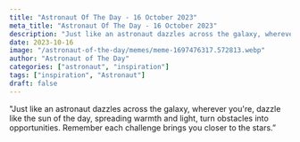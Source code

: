 ```yaml
---
title: "Astronaut Of The Day - 16 October 2023"
meta_title: "Astronaut Of The Day - 16 October 2023"
description: "Just like an astronaut dazzles across the galaxy, wherever you're, dazzle like the sun of the day, spreading warmth and light, turn obstacles into opportunities. Remember each challenge brings you closer to the stars."
date: 2023-10-16
image: "/astronaut-of-the-day/memes/meme-1697476317.572813.webp"
author: "Astronaut of The Day"
categories: ["astronaut", "inspiration"]
tags: ["inspiration", "Astronaut"]
draft: false
---
```

"Just like an astronaut dazzles across the galaxy, wherever you're, dazzle like the sun of the day, spreading warmth and light, turn obstacles into opportunities. Remember each challenge brings you closer to the stars.”
        